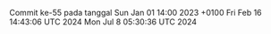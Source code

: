 Commit ke-55 pada tanggal Sun Jan 01 14:00 2023 +0100
Fri Feb 16 14:43:06 UTC 2024
Mon Jul  8 05:30:36 UTC 2024
